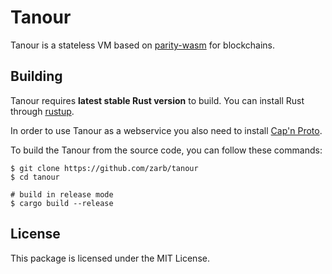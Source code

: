 # Tanour

Tanour is a stateless VM based on [parity-wasm](https://github.com/paritytech/parity-wasm) for blockchains.


## Building

Tanour requires **latest stable Rust version** to build. You can install Rust through [rustup](https://www.rustup.rs/).

In order to use Tanour as a webservice you also need to install [Cap'n Proto](https://capnproto.org/install.html).

To build the Tanour from the source code, you can follow these commands:

```
$ git clone https://github.com/zarb/tanour
$ cd tanour

# build in release mode
$ cargo build --release
```



## License

This package is licensed under the MIT License.
